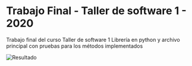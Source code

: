 # Trabajo Final - Taller de software 1  - 2020
 Trabajo final del curso Taller de software 1 
 Librería en python y archivo principal con pruebas para los métodos implementados
 
 ![Resultado](https://i.ibb.co/HTL5fg7/Whats-App-Image-2020-11-28-at-12-18-51-PM.jpg)
